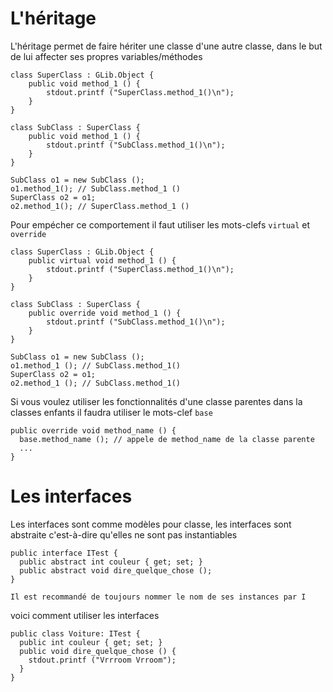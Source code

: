 # L'héritage

L'héritage permet de faire hériter une classe d'une autre classe, dans le but de lui affecter ses propres variables/méthodes

```vala
class SuperClass : GLib.Object {
    public void method_1 () {
        stdout.printf ("SuperClass.method_1()\n");
    }
}

class SubClass : SuperClass {
    public void method_1 () {
        stdout.printf ("SubClass.method_1()\n");
    }
}

SubClass o1 = new SubClass ();
o1.method_1(); // SubClass.method_1 ()
SuperClass o2 = o1;
o2.method_1(); // SuperClass.method_1 ()
```

Pour empécher ce comportement il faut utiliser les mots-clefs `virtual` et `override`
```vala
class SuperClass : GLib.Object {
    public virtual void method_1 () {
        stdout.printf ("SuperClass.method_1()\n");
    }
}

class SubClass : SuperClass {
    public override void method_1 () {
        stdout.printf ("SubClass.method_1()\n");
    }
}

SubClass o1 = new SubClass ();
o1.method_1 (); // SubClass.method_1()
SuperClass o2 = o1;
o2.method_1 (); // SubClass.method_1()
```

Si vous voulez utiliser les fonctionnalités d'une classe parentes dans la classes enfants il faudra utiliser le mots-clef `base`
```vala
public override void method_name () {
  base.method_name (); // appele de method_name de la classe parente
  ...
}
```

# Les interfaces

Les interfaces sont comme modèles pour classe, les interfaces sont abstraite c'est-à-dire qu'elles ne sont pas instantiables
```vala
public interface ITest {
  public abstract int couleur { get; set; }
  public abstract void dire_quelque_chose ();
}
```
    Il est recommandé de toujours nommer le nom de ses instances par I
    
voici comment utiliser les interfaces
```vala
public class Voiture: ITest {
  public int couleur { get; set; }
  public void dire_quelque_chose () {
    stdout.printf ("Vrrroom Vrroom");
  }
}
```
